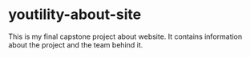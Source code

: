 # youtility-about-site
This is my final capstone project about website. It contains information about the project and the team behind it.

